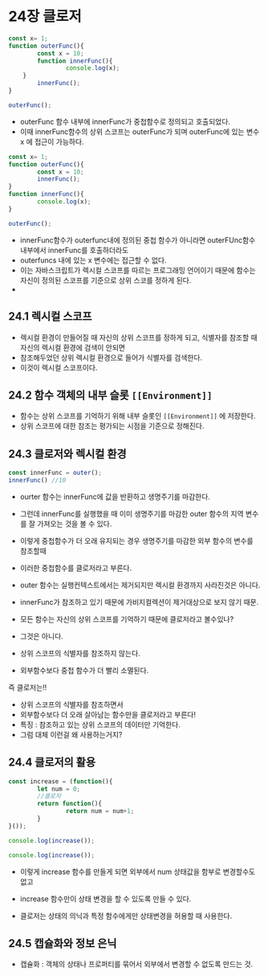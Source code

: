 # 24장 클로저
```jsx
const x= 1;
function outerFunc(){
		const x = 10;
		function innerFunc(){
				console.log(x);
    }
		innerFunc();
}

outerFunc();
```
- outerFunc 함수 내부에 innerFunc가 중첩함수로 정의되고 호출되었다.
- 이때 innerFunc함수의 상위 스코프는 outerFunc가 되며 outerFunc에 있는 변수 x 에 접근이 가능하다.
 

```jsx
const x= 1;
function outerFunc(){
		const x = 10;
		innerFunc();
}
function innerFunc(){
		console.log(x);
}

outerFunc();
```
- innerFunc함수가 outerfunc내에 정의된 중첩 함수가 아니라면 outerFUnc함수 내부에서 innerFunc를 호출하더라도
- outerfuncs 내에 있는 x 변수에는 접근할 수 없다.
- 이는 자바스크립트가 렉시컬 스코프를 따르는 프로그래밍 언어이기 때문에 함수는 자신이 정의된 스코프를 기준으로 상위 스코를 정하게 된다.
- 
## 24.1 렉시컬 스코프
- 렉시컬 환경이 만들어질 때 자신의 상위 스코프를 정하게 되고, 식별자를 참조할 때 자신의 렉시컬 환경에 검색이 안되면
- 참조해두었던 상위 렉시컬 환경으로 들어가 식별자를 검색한다.
- 이것이 렉시컬 스코프이다.

## 24.2 함수 객체의 내부 슬롯 `[[Environment]]`
- 함수는 상위 스코프를 기억하기 위해 내부 슬롯인 `[[Environment]]` 에 저장한다.
- 상위 스코프에 대한 참조는 평가되는 시점을 기준으로 정해진다.

## 24.3 클로저와 렉시컬 환경
```jsx
const innerFunc = outer();
innerFunc() //10
```

- ourter 함수는 innerFunc에 값을 반환하고 생명주기를 마감한다.
- 그런데 innerFunc를 실행했을 때 이미 생명주기를 마감한 outer 함수의 지역 변수를 잘 가져오는 것을 볼 수 있다.
- 이렇게 중첩함수가 더 오래 유지되는 경우 생명주기를 마감한 외부 함수의 변수를 참조할때
- 이러한 중첩함수를 클로저라고 부른다.

- outer 함수는 실행컨텍스트에서는 제거되지만 렉시컬 환경까지 사라진것은 아니다.
- innerFunc가 참조하고 있기 때문에 가비지컬렉션이 제거대상으로 보지 않기 때문.

- 모든 함수는 자신의 상위 스코프를 기억하기 때문에 클로저라고 볼수있나?
- 그것은 아니다.
- 상위 스코프의 식별자를 참조하지 않는다.
- 외부함수보다 중첩 함수가 더 빨리 소멸된다.

즉 클로저는!!
- 상위 스코프의 식별자를 참조하면서
- 외부함수보다 더 오래 살아남는 함수만을 클로저라고 부른다!
- 특징 : 참조하고 있는 상위 스코프의 데이터만 기억한다.
- 그럼 대체 이런걸 왜 사용하는거지?

## 24.4 클로저의 활용
```jsx
const increase = (function(){
		let num = 0;
		//클로저
		return function(){
				return num = num+1;
		}
}());

console.log(increase());

console.log(increase());
```
- 이렇게 increase 함수를 만들게 되면 외부에서 num 상태값을 함부로 변경할수도 없고
- increase 함수만이 상태 변경을 할 수 있도록 만들 수 있다.

- 클로저는 상태의 의닉과 특정 함수에게만 상태변경을 허용할 때 사용한다.


## 24.5 캡슐화와 정보 은닉
- 캡슐화 : 객체의 상태나 프로퍼티를 묶어서 외부에서 변경할 수 없도록 만드는 것.
